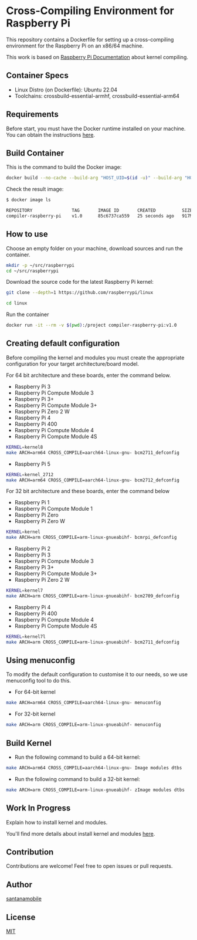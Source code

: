 # Cross-Compiling Environment for Raspberry Pi

This repository contains a Dockerfile for setting up a cross-compiling environment for the Raspberry Pi on an x86/64 machine.

This work is based on [Raspberry Pi Documentation](https://www.raspberrypi.com/documentation/computers/linux_kernel.html#cross-compile-the-kernel) about kernel compiling.

## Container Specs

- Linux Distro (on Dockerfile): Ubuntu 22.04
- Toolchains: crossbuild-essential-armhf, crossbuild-essential-arm64

## Requirements

Before start, you must have the Docker runtime installed on your machine. You can obtain the instructions [here](https://docs.docker.com/get-docker/).

## Build Container

This is the command to build the Docker image:

```bash
docker build --no-cache --build-arg "HOST_UID=$(id -u)" --build-arg "HOST_GID=$(id -g)" --rm -f "Dockerfile" -t compiler-raspberry-pi:v1.0 .
```

Check the result image:

```bash
$ docker image ls

REPOSITORY               TAG       IMAGE ID       CREATED          SIZE
compiler-raspberry-pi    v1.0      85c6737ca559   25 seconds ago   917MB
```

## How to use

Choose an empty folder on your machine, download sources and run the container.

```bash
mkdir -p ~/src/raspberrypi
cd ~/src/raspberrypi
```

Download the source code for the latest Raspberry Pi kernel:

```bash
git clone --depth=1 https://github.com/raspberrypi/linux
```

```bash
cd linux
```

Run the container

```bash
docker run -it --rm -v $(pwd):/project compiler-raspberry-pi:v1.0
```

## Creating default configuration

Before compiling the kernel and modules you must create the appropriate configuration for your target architecture/board model.

For 64 bit architecture and these boards, enter the command below.

- Raspberry Pi 3
- Raspberry Pi Compute Module 3
- Raspberry Pi 3+
- Raspberry Pi Compute Module 3+
- Raspberry Pi Zero 2 W
- Raspberry Pi 4
- Raspberry Pi 400
- Raspberry Pi Compute Module 4
- Raspberry Pi Compute Module 4S

```bash
KERNEL=kernel8
make ARCH=arm64 CROSS_COMPILE=aarch64-linux-gnu- bcm2711_defconfig
```

- Raspberry Pi 5

```bash
KERNEL=kernel_2712
make ARCH=arm64 CROSS_COMPILE=aarch64-linux-gnu- bcm2712_defconfig
```

For 32 bit architecture and these boards, enter the command below

- Raspberry Pi 1
- Raspberry Pi Compute Module 1
- Raspberry Pi Zero
- Raspberry Pi Zero W

```bash
KERNEL=kernel
make ARCH=arm CROSS_COMPILE=arm-linux-gnueabihf- bcmrpi_defconfig
```

- Raspberry Pi 2
- Raspberry Pi 3
- Raspberry Pi Compute Module 3
- Raspberry Pi 3+
- Raspberry Pi Compute Module 3+
- Raspberry Pi Zero 2 W

```bash
KERNEL=kernel7
make ARCH=arm CROSS_COMPILE=arm-linux-gnueabihf- bcm2709_defconfig
```

- Raspberry Pi 4
- Raspberry Pi 400
- Raspberry Pi Compute Module 4
- Raspberry Pi Compute Module 4S

```bash
KERNEL=kernel7l
make ARCH=arm CROSS_COMPILE=arm-linux-gnueabihf- bcm2711_defconfig
```

## Using menuconfig

To modify the default configuration to customise it to our needs, so we use menuconfig tool to do this.

- For 64-bit kernel

```bash
make ARCH=arm64 CROSS_COMPILE=aarch64-linux-gnu- menuconfig
```

- For 32-bit kernel

```bash
make ARCH=arm CROSS_COMPILE=arm-linux-gnueabihf- menuconfig
```

## Build Kernel

- Run the following command to build a 64-bit kernel:

```bash
make ARCH=arm64 CROSS_COMPILE=aarch64-linux-gnu- Image modules dtbs
```

- Run the following command to build a 32-bit kernel:

```bash
make ARCH=arm CROSS_COMPILE=arm-linux-gnueabihf- zImage modules dtbs
```

## Work In Progress

Explain how to install kernel and modules.

You'll find more details about install kernel and modules [here](https://www.raspberrypi.com/documentation/computers/linux_kernel.html#cross-compile-the-kernel).

## Contribution

Contributions are welcome! Feel free to open issues or pull requests.

## Author

[santanamobile](https://www.github.com/santanamobile)

## License

[MIT](https://choosealicense.com/licenses/mit/)
